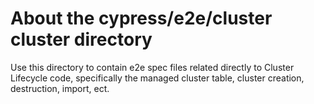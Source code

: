 # About the cypress/e2e/cluster cluster directory

Use this directory to contain e2e spec files related directly to Cluster Lifecycle code, specifically the managed cluster table, cluster creation, destruction, import, ect. 
